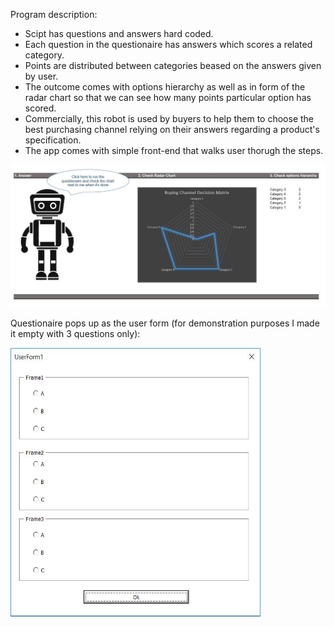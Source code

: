 <p>Program description:</p>
<ul>
  <li>Scipt has questions and answers hard coded.</li>
  <li>Each question in the questionaire has answers which scores a related category.</li>
  <li>Points are distributed between categories beased on the answers given by user.</li>
  <li>The outcome comes with options hierarchy as well as in form of the radar chart so that we can see how many points particular option has scored.</li>
  <li>Commercially, this robot is used by buyers to help them to choose the best purchasing channel relying on their answers regarding a product's specification.</li>
  <li>The app comes with simple front-end that walks user thorugh the steps.</li>
</ul>

<img src="images/robot.JPG">
<p>Questionaire pops up as the user form (for demonstration purposes I made it empty with 3 questions only):</p>
<img src="images/user_form.JPG" width="400" height="430">
